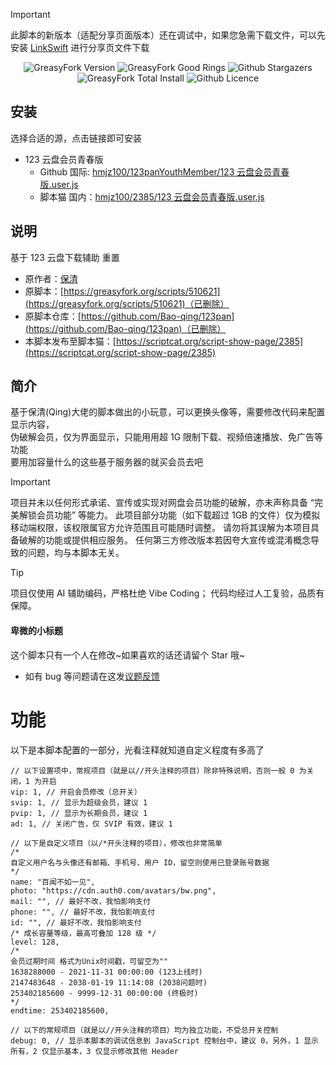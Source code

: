 > [!IMPORTANT]
> 此脚本的新版本（适配分享页面版本）还在调试中，如果您急需下载文件，可以先安装 [LinkSwift](https://github.com/hmjz100/LinkSwift#安装) 进行分享页文件下载

<!--
![123panYouthMember](https://socialify.git.ci/hmjz100/123panYouthMember/image?description=1&descriptionEditable=%E4%B8%80%E4%B8%AA%E5%9F%BA%E4%BA%8E%20JavaScript%20%E7%9A%84%20123%20%E4%BA%91%E7%9B%98%E6%98%BE%E7%A4%BA%E4%BF%A1%E6%81%AF%E4%BF%AE%E6%94%B9%E5%B7%A5%E5%85%B7%0A%E4%BA%A6%E6%98%AF%20123%20%E4%BA%91%E7%9B%98%E6%96%87%E4%BB%B6%E4%B8%8B%E8%BD%BD%E5%8A%A9%E6%89%8B&language=1&logo=data%3Aimage%2Fpng%3Bbase64%2CiVBORw0KGgoAAAANSUhEUgAAACAAAAAgCAMAAABEpIrGAAAAJ1BMVEVHcExYfPxYfPtYfPxYffxYfPtYfPxYfPxYfPxYfPtYfPxYffxYfPw0dYExAAAAC3RSTlMA5hT1bmHFhy%2BgsYVp7toAAAEwSURBVDiNfVOJssMgCBSRqIH%2F%2F97K4ZH30u50dMdsgUVMydCo%2FAG1tEHAb%2Bg5vndBeYdHuWWoRVh0FWfiK6uCXsMHYAg8v8jzi8QBpfaWmxe7UvmVgRlTFQEA1MV2hXOjQ8A87F4SnnMVq0xpkYhggtW1IrAaeERg76%2FGATTezOGO4OYguGbP1uMVITD%2Bd590RxjmR%2BU1GR%2FsokFRDkFv2Zxk8SsY7D6L7LP0y6OrgE%2BbY8lEpWt%2FuNeqhprsFKimHvcBVs4SgEWMq7Jd8%2FSnANAw4ipum6VTkLIiNQTb07TpLlb%2FU0Y4DJmgEAHQRGG0rXScNm087Srm9MWBzQPtL%2BdI7qnNX55EoKuVOaN8%2FOZB845%2Fhd1Q85pkb6vmK542xKEwP1jdz%2Fv%2B977xqtbNDxHfHUPkQNKsAAAAAElFTkSuQmCC&name=1&owner=1&pattern=Charlie%20Brown&theme=Auto)
-->

<p align="center">
   <img alt="GreasyFork Version" src="https://img.shields.io/badge/dynamic/json?label=%e7%89%88%e6%9c%ac&url=https%3A%2F%2Fgreasyfork.org%2Fscripts%2F513528.json&query=version&logo=greasyfork&logoColor=white&labelColor=%23670000&color=%23574AB8&style=for-the-badge&cacheSeconds=10">
   <img alt="GreasyFork Good Rings" src="https://img.shields.io/badge/dynamic/json?label=%e5%a5%bd%e8%af%84&url=https%3A%2F%2Fgreasyfork.org%2Fscripts%2F513528.json&query=good_ratings&logo=greasyfork&logoColor=white&labelColor=%23670000&color=gold&style=for-the-badge&cacheSeconds=10">
   <img alt="Github Stargazers" src="https://img.shields.io/github/stars/hmjz100/123panYouthMember?label=%e6%98%9f%e6%a0%87&logo=github&logoColor=white&labelColor=black&color=gold&style=for-the-badge&cacheSeconds=10">
   <img alt="GreasyFork Total Install" src="https://img.shields.io/badge/dynamic/json?label=%e6%80%bb%e8%a3%85&url=https%3A%2F%2Fgreasyfork.org%2Fscripts%2F513528.json&query=total_installs&logo=greasyfork&logoColor=white&labelColor=%23670000&color=blue&style=for-the-badge&cacheSeconds=10">
   <img alt="Github Licence" src="https://img.shields.io/github/license/hmjz100/123panYouthMember?label=%e8%ae%b8%e5%8f%af&logo=github&logoColor=white&labelColor=black&color=grey&style=for-the-badge&cacheSeconds=10">
   <br/>
   <!img alt="Starchart" src="https://starchart.cc/hmjz100/123panYouthMember.svg?variant=adaptive&line=%23574ab8"-->
</p>

## 安装

选择合适的源，点击链接即可安装

- 123 云盘会员青春版
  - Github 国际: [hmjz100/123panYouthMember/123 云盘会员青春版.user.js](https://github.com/hmjz100/123panYouthMember/raw/main/123%20云盘会员青春版.user.js)
  - 脚本猫 国内：[hmjz100/2385/123 云盘会员青春版.user.js](https://scriptcat.org/scripts/code/2385/123%20%E4%BA%91%E7%9B%98%E4%BC%9A%E5%91%98%E9%9D%92%E6%98%A5%E7%89%88.user.js)

## 说明

基于 123 云盘下载辅助 重置
- 原作者：[保清](https://github.com/Bao-qing/)  
- 原脚本：[https://greasyfork.org/scripts/510621](https://greasyfork.org/scripts/510621)（已删除）
- 原脚本仓库：[https://github.com/Bao-qing/123pan](https://github.com/Bao-qing/123pan)（已删除）
- 本脚本发布至脚本猫：[https://scriptcat.org/script-show-page/2385](https://scriptcat.org/script-show-page/2385)

## 简介

基于保清(Qing)大佬的脚本做出的小玩意，可以更换头像等，需要修改代码来配置显示内容，  
伪破解会员，仅为界面显示，只能用用超 1G 限制下载、视频倍速播放、免广告等功能  
要用加容量什么的这些基于服务器的就买会员去吧

> [!IMPORTANT]
> 项目并未以任何形式承诺、宣传或实现对网盘会员功能的破解，亦未声称具备 “完美解锁会员功能” 等能力。
> 此项目部分功能（如下载超过 1GB 的文件）仅为模拟移动端权限，该权限属官方允许范围且可能随时调整。
> 请勿将其误解为本项目具备破解的功能或提供相应服务。
> 任何第三方修改版本若因夸大宣传或混淆概念导致的问题，均与本脚本无关。

> [!TIP]
> 项目仅使用 AI 辅助编码，严格杜绝 Vibe Coding；
> 代码均经过人工复验，品质有保障。

#### 卑微的小标题

这个脚本只有一个人在修改\~如果喜欢的话还请留个 Star 哦\~   
- 如有 bug 等问题请在这发[议题反馈](https://github.com/hmjz100/123panYouthMember/issues)

# 功能

以下是本脚本配置的一部分，光看注释就知道自定义程度有多高了
```
// 以下设置项中，常规项目（就是以//开头注释的项目）除非特殊说明，否则一般 0 为关闭，1 为开启
vip: 1, // 开启会员修改（总开关）
svip: 1, // 显示为超级会员，建议 1
pvip: 1, // 显示为长期会员，建议 1
ad: 1, // 关闭广告，仅 SVIP 有效，建议 1

// 以下是自定义项目（以/*开头注释的项目），修改也非常简单
/*
自定义用户名与头像还有邮箱、手机号、用户 ID，留空则使用已登录账号数据
*/
name: "百闻不如一见",
photo: "https://cdn.auth0.com/avatars/bw.png",
mail: "", // 最好不改，我怕影响支付
phone: "", // 最好不改，我怕影响支付
id: "", // 最好不改，我怕影响支付
/* 成长容量等级，最高可叠加 128 级 */
level: 128,
/*
会员过期时间 格式为Unix时间戳，可留空为""
1638288000 - 2021-11-31 00:00:00 (123上线时)
2147483648 - 2038-01-19 11:14:08 (2038问题时)
253402185600 - 9999-12-31 00:00:00 (终极时)
*/
endtime: 253402185600,

// 以下的常规项目（就是以//开头注释的项目）均为独立功能，不受总开关控制
debug: 0, // 显示本脚本的调试信息到 JavaScript 控制台中，建议 0，另外，1 显示所有，2 仅显示基本，3 仅显示修改其他 Header
```

